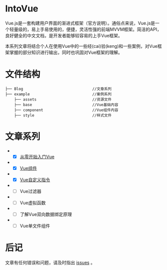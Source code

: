 # IntoVue

Vue.js是一套构建用户界面的渐进式框架（官方说明）。通俗点来说，Vue.js是一个轻量级的，易上手易使用的，便捷，灵活性强的前端MVVM框架。简洁的API，良好健全的中文文档，是开发者能够较容易的上手Vue框架。

本系列文章将结合个人在使用Vue中的一些经(cai)验(keng)和一些案例，对Vue框架掌握的部分知识进行输出，同时也巩固对Vue框架的理解。

# 文件结构

```
├── Blog                               //文章系列
├── example                            //案例系列
    ├── assets                         //资源文件
    ├── base                           //Vue基础内容
    ├── component                      //Vue组件内容
    ├── style                          //样式文件
```
# 文章系列

* - [x] [从零开始入门Vue](./Blog/从零开始入门Vue.md)

* - [x] [Vue组件](./Blog/Vue组件.md)

* - [x] [Vue自定义指令](./Blog/Vue自定义指令.md)

* - [ ] Vue过滤器

* - [ ] Vue虚拟函数

* - [ ] 了解Vue双向数据绑定原理

* - [ ] Vue单文件组件

# 后记
文章有任何错误和问题，请及时指出 [issues](https://github.com/webproblem/IntoVue/issues) 。
